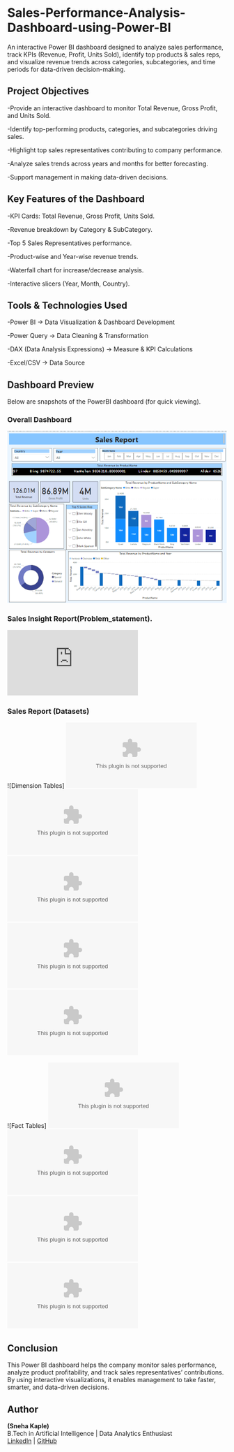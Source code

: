 # Sales-Performance-Analysis-Dashboard-using-Power-BI
An interactive Power BI dashboard designed to analyze sales performance, track KPIs (Revenue, Profit, Units Sold), identify top products &amp; sales reps, and visualize revenue trends across categories, subcategories, and time periods for data-driven decision-making.


## Project Objectives

-Provide an interactive dashboard to monitor Total Revenue, Gross Profit, and Units Sold.

-Identify top-performing products, categories, and subcategories driving sales.

-Highlight top sales representatives contributing to company performance.

-Analyze sales trends across years and months for better forecasting.

-Support management in making data-driven decisions.


## Key Features of the Dashboard

 -KPI Cards: Total Revenue, Gross Profit, Units Sold.
 
 -Revenue breakdown by Category & SubCategory.
 
 -Top 5 Sales Representatives performance.
 
 -Product-wise and Year-wise revenue trends.
 
 -Waterfall chart for increase/decrease analysis.
 
 -Interactive slicers (Year, Month, Country).


 ## Tools & Technologies Used
 
-Power BI → Data Visualization & Dashboard Development

-Power Query → Data Cleaning & Transformation

-DAX (Data Analysis Expressions) → Measure & KPI Calculations

-Excel/CSV → Data Source


##  Dashboard Preview
Below are snapshots of the PowerBI dashboard (for quick viewing).  

### Overall Dashboard  
![Dashboard Overview](https://github.com/SnehaKaple/Sales-Performance-Analysis-Dashboard-using-Power-BI/blob/main/Sales%20Insights%20Report.png)

### Sales Insight Report(Problem_statement).
![Problem Statement](https://github.com/SnehaKaple/Sales-Performance-Analysis-Dashboard-using-Power-BI/blob/main/Sales%20Projuct%20Requirement.pdf)

### Sales Report (Datasets) 
![Dimension Tables] 
![Product](https://github.com/SnehaKaple/Sales-Performance-Analysis-Dashboard-using-Power-BI/blob/main/Product.csv)
![Category](https://github.com/SnehaKaple/Sales-Performance-Analysis-Dashboard-using-Power-BI/blob/main/Categories.xlsx)
![Subcategory](https://github.com/SnehaKaple/Sales-Performance-Analysis-Dashboard-using-Power-BI/blob/main/SubCategories.xlsx)
![SaleRep](https://github.com/SnehaKaple/Sales-Performance-Analysis-Dashboard-using-Power-BI/blob/main/SalesRep.xlsx)
![Geography](https://github.com/SnehaKaple/Sales-Performance-Analysis-Dashboard-using-Power-BI/blob/main/Geography.xlsx) 

![Fact Tables] 
![Sales2014](https://github.com/SnehaKaple/Sales-Performance-Analysis-Dashboard-using-Power-BI/blob/main/sales%202014.csv) 
![Sales2015](https://github.com/SnehaKaple/Sales-Performance-Analysis-Dashboard-using-Power-BI/blob/main/sales%202015.csv) 
![Sales2016](https://github.com/SnehaKaple/Sales-Performance-Analysis-Dashboard-using-Power-BI/blob/main/sales%202016.csv) 
![Sales2017](https://github.com/SnehaKaple/Sales-Performance-Analysis-Dashboard-using-Power-BI/blob/main/sales%202017.csv)


## Conclusion
This Power BI dashboard helps the company monitor sales performance, analyze product profitability, and track sales representatives’ contributions. By using interactive visualizations, it enables management to take faster, smarter, and data-driven decisions.


##  Author
**(Sneha Kaple)**  
B.Tech in Artificial Intelligence | Data Analytics Enthusiast  
[LinkedIn](https://www.linkedin.com/in/sneha-kaple-analytics/) | [GitHub](https://github.com/SnehaKaple) 


